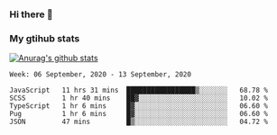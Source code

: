 ### Hi there 👋

### My gtihub stats

[![Anurag's github stats](https://github-readme-stats.vercel.app/api?username=gaozhidong)](https://github.com/gaozhidong/github-readme-stats)

<!--START_SECTION:waka-->
```text
Week: 06 September, 2020 - 13 September, 2020

JavaScript   11 hrs 31 mins  █████████████████▒░░░░░░░   68.78 % 
SCSS         1 hr 40 mins    ██▓░░░░░░░░░░░░░░░░░░░░░░   10.02 % 
TypeScript   1 hr 6 mins     █▓░░░░░░░░░░░░░░░░░░░░░░░   06.60 % 
Pug          1 hr 6 mins     █▓░░░░░░░░░░░░░░░░░░░░░░░   06.60 % 
JSON         47 mins         █▒░░░░░░░░░░░░░░░░░░░░░░░   04.72 % 
```
<!--END_SECTION:waka-->